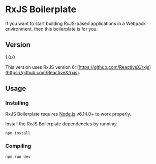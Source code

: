 # RxJS Boilerplate

If you want to start building RxJS-based applications in a Webpack 
environment, then this boilerplate is for you.

## Version
1.0.0

This version uses RxJS version 6: [https://github.com/ReactiveX/rxjs](https://github.com/ReactiveX/rxjs).

## Usage

### Installing

RxJS Boilerplate requires [Node.js](https://nodejs.org/en/) v6.14.0+ to work properly.

Install the RxJS Boilerplate dependencies by running:

```
npm install
```

### Compiling

```
npm run dev
```

